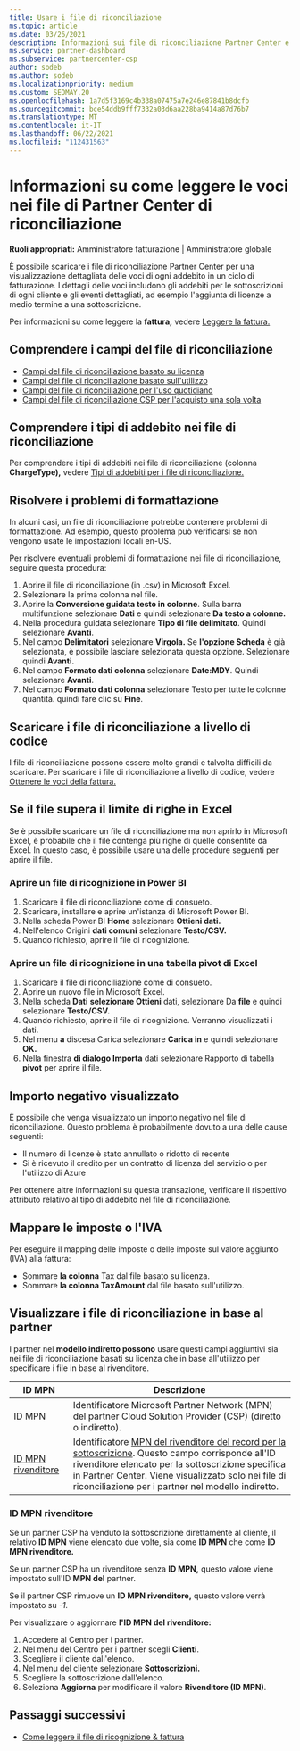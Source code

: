 ```yaml
---
title: Usare i file di riconciliazione
ms.topic: article
ms.date: 03/26/2021
description: Informazioni sui file di riconciliazione Partner Center e su come interpretare le visualizzazioni dettagliate degli addebiti per voci per un determinato ciclo di fatturazione.
ms.service: partner-dashboard
ms.subservice: partnercenter-csp
author: sodeb
ms.author: sodeb
ms.localizationpriority: medium
ms.custom: SEOMAY.20
ms.openlocfilehash: 1a7d5f3169c4b338a07475a7e246e87841b8dcfb
ms.sourcegitcommit: bce54ddb9fff7332a03d6aa228ba9414a87d76b7
ms.translationtype: MT
ms.contentlocale: it-IT
ms.lasthandoff: 06/22/2021
ms.locfileid: "112431563"
---
```

# <a name="learn-how-to-read-the-line-items-in-your-partner-center-reconciliation-files"></a>Informazioni su come leggere le voci nei file di Partner Center di riconciliazione

**Ruoli appropriati:** Amministratore fatturazione | Amministratore globale

È possibile scaricare i file di riconciliazione Partner Center per una visualizzazione dettagliata delle voci di ogni addebito in un ciclo di fatturazione. I dettagli delle voci includono gli addebiti per le sottoscrizioni di ogni cliente e gli eventi dettagliati, ad esempio l'aggiunta di licenze a medio termine a una sottoscrizione.

Per informazioni su come leggere la **fattura,** vedere [Leggere la fattura.](read-your-bill.md)

## <a name="understand-reconciliation-file-fields"></a>Comprendere i campi del file di riconciliazione

- [Campi del file di riconciliazione basato su licenza](license-based-recon-files.md)
- [Campi del file di riconciliazione basato sull'utilizzo](usage-based-recon-files.md)
- [Campi del file di riconciliazione per l'uso quotidiano](daily-rated-usage-recon-files.md)
- [Campi del file di riconciliazione CSP per l'acquisto una sola volta](modern-invoice-reconciliation-file.md)

## <a name="understand-charge-types-in-reconciliation-files"></a>Comprendere i tipi di addebito nei file di riconciliazione

Per comprendere i tipi di addebiti nei file di riconciliazione (colonna **ChargeType),** vedere [Tipi di addebiti per i file di riconciliazione.](recon-file-charge-types.md)

## <a name="fix-formatting-issues"></a>Risolvere i problemi di formattazione

In alcuni casi, un file di riconciliazione potrebbe contenere problemi di formattazione. Ad esempio, questo problema può verificarsi se non vengono usate le impostazioni locali en-US.

Per risolvere eventuali problemi di formattazione nei file di riconciliazione, seguire questa procedura:

1. Aprire il file di riconciliazione (in .csv) in Microsoft Excel.
2. Selezionare la prima colonna nel file.
3. Aprire la **Conversione guidata testo in colonne**. Sulla barra multifunzione selezionare **Dati** e quindi selezionare **Da testo a colonne.**
4. Nella procedura guidata selezionare **Tipo di file delimitato**. Quindi selezionare **Avanti**.
5. Nel campo **Delimitatori** selezionare **Virgola.** Se **l'opzione Scheda** è già selezionata, è possibile lasciare selezionata questa opzione. Selezionare quindi **Avanti.**
6. Nel campo **Formato dati colonna** selezionare **Date:MDY**. Quindi selezionare **Avanti**.
7. Nel campo **Formato dati colonna** selezionare Testo per tutte le colonne quantità.  quindi fare clic su **Fine**.

## <a name="download-reconciliation-files-programmatically"></a>Scaricare i file di riconciliazione a livello di codice

I file di riconciliazione possono essere molto grandi e talvolta difficili da scaricare. Per scaricare i file di riconciliazione a livello di codice, vedere [Ottenere le voci della fattura.](/partner-center/develop/get-invoiceline-items)

## <a name="if-your-file-exceeds-the-row-limit-in-excel"></a>Se il file supera il limite di righe in Excel

Se è possibile scaricare un file di riconciliazione ma non aprirlo in Microsoft Excel, è probabile che il file contenga più righe di quelle consentite da Excel. In questo caso, è possibile usare una delle procedure seguenti per aprire il file.

### <a name="open-a-recon-file-in-power-bi"></a>Aprire un file di ricognizione in Power BI

1. Scaricare il file di riconciliazione come di consueto.
2. Scaricare, installare e aprire un'istanza di Microsoft Power BI.
3. Nella scheda Power BI **Home** selezionare **Ottieni dati.**
4. Nell'elenco Origini **dati comuni** selezionare **Testo/CSV.**
5. Quando richiesto, aprire il file di ricognizione.

### <a name="open-a-recon-file-in-an-excel-pivot-table"></a>Aprire un file di ricognizione in una tabella pivot di Excel

1. Scaricare il file di riconciliazione come di consueto.
2. Aprire un nuovo file in Microsoft Excel.
3. Nella scheda **Dati** **selezionare Ottieni** dati, selezionare Da **file** e quindi selezionare **Testo/CSV.**
4. Quando richiesto, aprire il file di ricognizione. Verranno visualizzati i dati.
5. Nel menu **a** discesa Carica selezionare **Carica in** e quindi selezionare **OK.**
6. Nella finestra **di dialogo Importa** dati selezionare Rapporto di tabella **pivot** per aprire il file.

## <a name="negative-amount-displayed"></a>Importo negativo visualizzato

È possibile che venga visualizzato un importo negativo nel file di riconciliazione. Questo problema è probabilmente dovuto a una delle cause seguenti:

- Il numero di licenze è stato annullato o ridotto di recente
- Si è ricevuto il credito per un contratto di licenza del servizio o per l'utilizzo di Azure

Per ottenere altre informazioni su questa transazione, verificare il rispettivo attributo relativo al tipo di addebito nel file di riconciliazione.

## <a name="map-taxes-or-vat"></a>Mappare le imposte o l'IVA

Per eseguire il mapping delle imposte o delle imposte sul valore aggiunto (IVA) alla fattura:

- Sommare **la colonna** Tax dal file basato su licenza.
- Sommare **la colonna TaxAmount** dal file basato sull'utilizzo.

## <a name="itemize-reconciliation-files-by-partner"></a>Visualizzare i file di riconciliazione in base al partner

I partner nel **modello indiretto possono** usare questi campi aggiuntivi sia nei file di riconciliazione basati su licenza che in base all'utilizzo per specificare i file in base al rivenditore.

| ID MPN | Descrizione |
| ------ | ----------- |
| ID MPN | Identificatore Microsoft Partner Network (MPN) del partner Cloud Solution Provider (CSP) (diretto o indiretto). |
| [ID MPN rivenditore](#reseller-mpn-id) | Identificatore [MPN del rivenditore del record per la sottoscrizione](#reseller-mpn-id). Questo campo corrisponde all'ID rivenditore elencato per la sottoscrizione specifica in Partner Center. Viene visualizzato solo nei file di riconciliazione per i partner nel modello indiretto. |

### <a name="reseller-mpn-id"></a>ID MPN rivenditore

Se un partner CSP ha venduto la sottoscrizione direttamente al cliente, il relativo **ID MPN** viene elencato due volte, sia come **ID MPN** che come **ID MPN rivenditore.**

Se un partner CSP ha un rivenditore senza **ID MPN,** questo valore viene impostato sull'ID **MPN del** partner.

Se il partner CSP rimuove un **ID MPN rivenditore,** questo valore verrà impostato su *-1.*

Per visualizzare o aggiornare **l'ID MPN del rivenditore:**

1. Accedere al Centro per i partner.
2. Nel menu del Centro per i partner scegli **Clienti**.
3. Scegliere il cliente dall'elenco.
4. Nel menu del cliente selezionare **Sottoscrizioni.**
5. Scegliere la sottoscrizione dall'elenco.
6. Seleziona **Aggiorna** per modificare il valore **Rivenditore (ID MPN)**.

## <a name="next-steps"></a>Passaggi successivi

- [Come leggere il file di ricognizione & fattura](read-your-bill.md) 